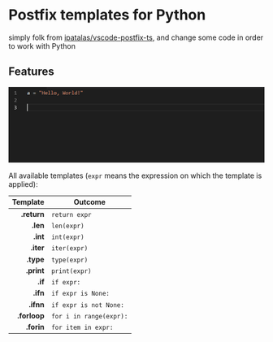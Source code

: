 # Postfix templates for Python

simply folk from [ipatalas/vscode-postfix-ts](https://github.com/ipatalas/vscode-postfix-ts), and change some code in order to work with Python

## Features

![demo.gif](images/demo.gif)

All available templates (`expr` means the expression on which the template is applied):

| Template          | Outcome |
| -------:          | ------- |
| **.return**       | `return expr` |
| **.len**          | `len(expr)` |
| **.int**          | `int(expr)` |
| **.iter**         | `iter(expr)` |
| **.type**         | `type(expr)` |
| **.print**        | `print(expr)` |
| **.if**           | `if expr:` |
| **.ifn**          | `if expr is None:` |
| **.ifnn**         | `if expr is not None:` |
| **.forloop**      | `for i in range(expr):` |
| **.forin**        | `for item in expr:` |
